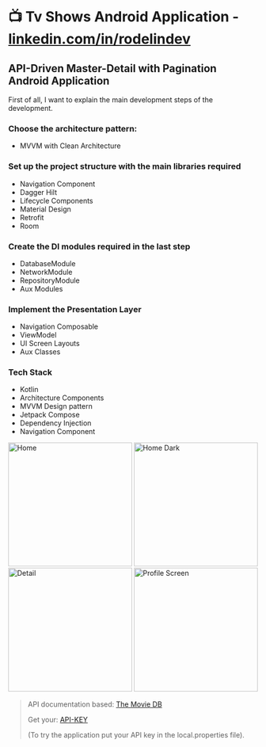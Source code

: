 # 📺 Tv Shows Android Application - [linkedin.com/in/rodelindev](https://www.linkedin.com/in/rdiprebivieca/)

## API-Driven Master-Detail with Pagination Android Application

First of all, I want to explain the main development steps of the development.

### Choose the architecture pattern:

- MVVM with Clean Architecture

### Set up the project structure with the main libraries required

- Navigation Component
- Dagger Hilt
- Lifecycle Components
- Material Design
- Retrofit
- Room

### Create the DI modules required in the last step

- DatabaseModule
- NetworkModule
- RepositoryModule
- Aux Modules

### Implement the Presentation Layer

- Navigation Composable
- ViewModel
- UI Screen Layouts
- Aux Classes

### Tech Stack

* Kotlin
* Architecture Components
* MVVM Design pattern
* Jetpack Compose
* Dependency Injection
* Navigation Component

<p align="left">
  <img src="https://github.com/user-attachments/assets/97b0a761-d8c9-477f-96a1-123684bd8f19" alt="Home" width="250"/>
  <img src="https://github.com/user-attachments/assets/ee04be69-cc96-4d43-96f8-b652325bf8ca" alt="Home Dark" width="250"/>
  <img src="https://github.com/user-attachments/assets/a083703d-884f-458b-b3d4-440f1c1bb8c0" alt="Detail" width="250"/>
  <img src="https://github.com/user-attachments/assets/062588ab-4b05-4db8-a082-58319641caca" alt="Profile Screen" width="250"/>
</p>

> API documentation based: [The Movie DB](https://api.themoviedb.org/)
>
> Get your: [API-KEY](https://www.themoviedb.org/settings/api)
>
> (To try the application put your API key in the local.properties file).
>

